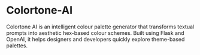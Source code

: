 # Colortone-AI
Colortone AI is an intelligent colour palette generator that transforms textual prompts into aesthetic hex-based colour schemes. Built using Flask and OpenAI, it helps designers and developers quickly explore theme-based palettes.
